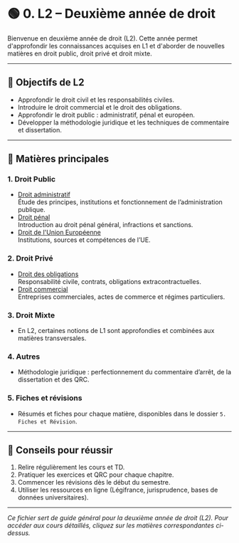 # 🟢 0. L2 – Deuxième année de droit

Bienvenue en deuxième année de droit (L2). Cette année permet d'approfondir les connaissances acquises en L1 et d'aborder de nouvelles matières en droit public, droit privé et droit mixte.  

---

## 🎯 Objectifs de L2
- Approfondir le droit civil et les responsabilités civiles.
- Introduire le droit commercial et le droit des obligations.
- Approfondir le droit public : administratif, pénal et européen.
- Développer la méthodologie juridique et les techniques de commentaire et dissertation.

---

## 📂 Matières principales

### 1. Droit Public
- [Droit administratif](./1.%20Droit%20public/1.%20Droit%20administratif/0.%20Droit%20administratif.md)  
  Étude des principes, institutions et fonctionnement de l’administration publique.
- [Droit pénal](./1.%20Droit%20public/2.%20Droit%20p%C3%A9nal/0.%20Droit%20p%C3%A9nal.md)  
  Introduction au droit pénal général, infractions et sanctions.
- [Droit de l'Union Européenne](./1.%20Droit%20public/3.%20Droit%20de%20l'Union%20Europ%C3%A9enne/0.%20Droit%20de%20l'Union%20Europ%C3%A9enne.md)  
  Institutions, sources et compétences de l’UE.

### 2. Droit Privé
- [Droit des obligations](./2.%20Droit%20priv%C3%A9/1.%20Droit%20des%20obligations/0.%20Introduction%20droit%20des%20obligations.md)  
  Responsabilité civile, contrats, obligations extracontractuelles.
- [Droit commercial](./2.%20Droit%20priv%C3%A9/2.%20Droit%20commercial/0.%20Droit%20commercial.md)  
  Entreprises commerciales, actes de commerce et régimes particuliers.

### 3. Droit Mixte
- En L2, certaines notions de L1 sont approfondies et combinées aux matières transversales.  

### 4. Autres
- Méthodologie juridique : perfectionnement du commentaire d’arrêt, de la dissertation et des QRC.

### 5. Fiches et révisions
- Résumés et fiches pour chaque matière, disponibles dans le dossier `5. Fiches et Révision`.

---

## 📌 Conseils pour réussir
1. Relire régulièrement les cours et TD.  
2. Pratiquer les exercices et QRC pour chaque chapitre.  
3. Commencer les révisions dès le début du semestre.  
4. Utiliser les ressources en ligne (Légifrance, jurisprudence, bases de données universitaires).  

---

*Ce fichier sert de guide général pour la deuxième année de droit (L2). Pour accéder aux cours détaillés, cliquez sur les matières correspondantes ci-dessus.*
